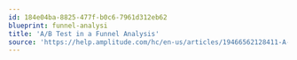 ```yaml
---
id: 184e04ba-8825-477f-b0c6-7961d312eb62
blueprint: funnel-analysi
title: 'A/B Test in a Funnel Analysis'
source: 'https://help.amplitude.com/hc/en-us/articles/19466562128411-A-B-testing-in-a-Funnel-Analysis-chart'
---
```

